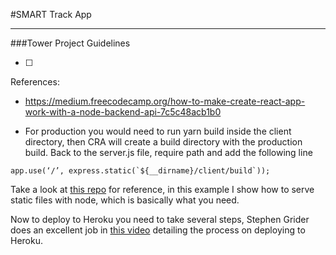 #SMART Track App

---

###Tower Project Guidelines

- [ ]


References:
- https://medium.freecodecamp.org/how-to-make-create-react-app-work-with-a-node-backend-api-7c5c48acb1b0

- For production you would need to run yarn build inside the client directory, then CRA will create a build directory with the production build. Back to the server.js file, require path and add the following line
```
app.use(‘/’, express.static(`${__dirname}/client/build`));
```
Take a look at [this repo](https://github.com/esausilva/quick-node-server/blob/master/server.js) for reference, in this example I show how to serve static files with node, which is basically what you need.

Now to deploy to Heroku you need to take several steps, Stephen Grider does an excellent job in [this video](https://youtu.be/Ru3Rj_hM8bo) detailing the process on deploying to Heroku.
